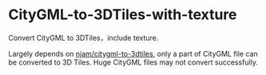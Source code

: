 # CityGML-to-3DTiles-with-texture
Convert CityGML to 3DTiles，include texture.  

Largely depends on [njam/citygml-to-3dtiles](https://github.com/njam/citygml-to-3dtiles.git), only a part  of CityGML file can be converted to 3D Tiles. Huge CityGML files may not convert successfully.
